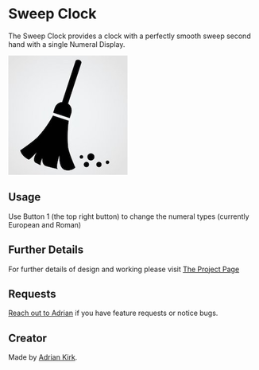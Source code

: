 # Sweep Clock

The Sweep Clock provides a clock with a perfectly smooth sweep second hand with a single Numeral Display. 

![](app.png)

## Usage

Use Button 1 (the top right button) to change the numeral types (currently European and Roman)

## Further Details

For further details of design and working please visit [The Project Page](https://www.notion.so/adrianwkirk/Sweep-hand-clock-6aa5b6b3d1074d4e87fc947975b1e4b7)

## Requests

[Reach out to Adrian](https://www.github.com/awkirk71) if you have feature requests or notice bugs.

## Creator

Made by [Adrian Kirk](https://www.github.com/awkirk71).
